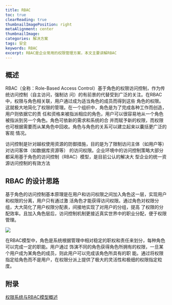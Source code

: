 ```yaml
---
title: RBAC
toc: true
clearReading: true
thumbnailImagePosition: right
metaAlignment: center
thumbnailImage:
categories: 解决方案
tags: 安全
keywords: RBAC
excerpt: RBAC是企业常用的权限管理方案，本文主要讲解RBAC
---
```

## 概述
RBAC（全称：Role-Based Access Control）基于角色的权限访问控制，作为传统访问控制（自主访问，强制访 问）的有前景的代替受到广泛的关注。在RBAC中，权限与角色相关联，用户通过成为适当角色的成员而得到这些 角色的权限。这就极大地简化了权限的管理。在一个组织中，角色是为了完成各种工作而创造，用户则依据它的责 任和资格来被指派相应的角色，用户可以很容易地从一个角色被指派到另一个角色。角色可依新的需求和系统的合 并而赋予新的权限，而权限也可根据需要而从某角色中回收。角色与角色的关系可以建立起来以囊括更广泛的客观 情况。

访问控制是针对越权使用资源的防御措施，目的是为了限制访问主体（如用户等） 对访问客体（如数据库资源等） 的访问权限。企业环境中的访问控制策略大部分都采用基于角色的访问控制（RBAC）模型，是目前公认的解决大 型企业的统一资源访问控制的有效方法

## RBAC 的设计思路

基于角色的访问控制基本原理是在用户和访问权限之间加入角色这一层，实现用户和权限的分离，用户只有通过激 活角色才能获得访问权限。通过角色对权限分组，大大简化了用户权限分配表，间接地实现了对用户的分组，提高 了权限的分配效率。且加入角色层后，访问控制机制更接近真实世界中的职业分配，便于权限管理。

![](https://gitee.com/mingchaohu/blog-image/raw/master/image/image-20211031194436350.png)

在RBAC模型中，角色是系统根据管理中相对稳定的职权和责任来划分，每种角色可以完成一定的职能。用户通过 饰演不同的角色获得角色所拥有的权限，一旦某个用户成为某角色的成员，则此用户可以完成该角色所具有的职 能。通过将权限指定给角色而不是用户，在权限分派上提供了极大的灵活性和极细的权限指定粒度。

## 附录

[权限系统与RBAC模型概述](https://www.cnblogs.com/shijiaqi1066/p/3793894.html)
